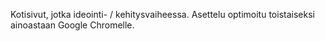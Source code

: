 Kotisivut, jotka ideointi- / kehitysvaiheessa.
Asettelu optimoitu toistaiseksi ainoastaan Google Chromelle.
